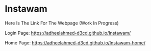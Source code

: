 # Instawam
Here Is The Link For The Webpage (Work In Progress)

Login Page:
https://adheelahmed-d3cd.github.io/Instawam/

Home Page:
https://adheelahmed-d3cd.github.io/Instawam-home/
